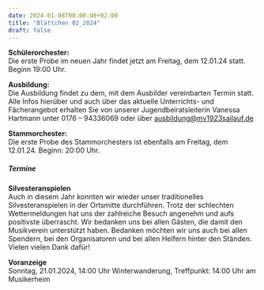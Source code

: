 ```yaml
---
date: 2024-01-08T00:00:08+02:00
title: "Blättchen 02_2024"
draft: false
---
```



**Schülerorchester:**  
Die erste Probe im neuen Jahr findet jetzt am Freitag, dem 12.01.24 statt. Beginn 19:00 Uhr.


**Ausbildung:**  
Die Ausbildung findet zu dem, mit dem Ausbilder vereinbarten Termin statt.
Alle Infos hierüber und auch über das aktuelle Unterrichts- und Fächerangebot erhalten Sie von unserer Jugendbeiratsleiterin Vanessa Hartmann unter 0176 – 94336069 oder 
über ausbildung@mv1923sailauf.de


**Stammorchester:**  
Die erste Probe des Stammorchesters ist ebenfalls am Freitag, dem 12.01.24. Beginn: 20:00 Uhr.


##### Termine  


**Silvesteranspielen**  
Auch in diesem Jahr konnten wir wieder unser traditionelles Silvesteranspielen in der Ortsmitte durchführen. Trotz der schlechten Wettermeldungen hat uns der zahlreiche Besuch angenehm und aufs positivste überrascht. Wir bedanken uns bei allen Gästen, die damit den Musikverein unterstützt haben. Bedanken möchten wir uns auch bei allen Spendern, bei den Organisatoren und bei allen Helfern hinter den Ständen. Vielen vielen Dank dafür! 


**Voranzeige**  
Sonntag, 21.01.2024, 14:00 Uhr Winterwanderung, Treffpunkt: 14:00 Uhr am Musikerheim
